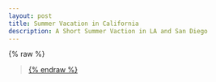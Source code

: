 ```yaml
---
layout: post
title: Summer Vacation in California
description: A Short Summer Vaction in LA and San Diego
---
```


{% raw %}
<blockquote class="imgur-embed-pub" lang="en" data-id="a/ACbwN">
<a href="//imgur.com/a/ACbwN">
<script async src="//s.imgur.com/min/embed.js" charset="utf-8"></script>
{% endraw %}